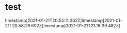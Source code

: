 # test
timestamp[2021-01-21T20:55:11.262Z]timestamp[2021-01-21T20:58:29.602Z]timestamp[2021-01-21T21:16:39.482Z]